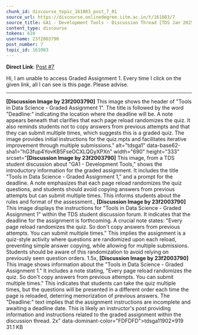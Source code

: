 ```yaml
---
chunk_id: discourse_topic_161083_post_7_01
source_url: https://discourse.onlinedegree.iitm.ac.in/t/161083/7
source_title: GA1 - Development Tools - Discussion Thread [TDS Jan 2025]
content_type: discourse
tokens: 610
username: 23f2003790
post_number: 7
topic_id: 161083
---
```


**Direct Link**: [Post #7](https://discourse.onlinedegree.iitm.ac.in/t/161083/7)

Hi, I am unable to access Graded Assignment 1. Every time I click on the given link, all I can see is this page. Please advise.

---

**[Discussion Image by 23f2003790]** This image shows the header of "Tools in Data Science - Graded Assignment 1". The title is followed by the word "Deadline:" indicating the location where the deadline will be. A note appears beneath that clarifies that each page reload randomizes the quiz. It also reminds students not to copy answers from previous attempts and that they can submit multiple times, which suggests this is a graded quiz. The image provides initial instructions for the quiz.mpts and facilitates iterative improvement through multiple submissions." alt="tdsga1" data-base62-sha1="hG3fup4YovKB5FseOCXLQGyXPXn" width="690" height="333" srcset="**[Discussion Image by 23f2003790]** This image, from a TDS student discussion about "GA1 - Development Tools," shows the introductory information for the graded assignment. It includes the title "Tools in Data Science - Graded Assignment 1," and a prompt for the deadline. A note emphasizes that each page reload randomizes the quiz questions, and students should avoid copying answers from previous attempts but can submit multiple times. This informs students about the rules and format of the assessment., **[Discussion Image by 23f2003790]** This image displays the instructions for "Tools in Data Science - Graded Assignment 1" within the TDS student discussion forum. It indicates that the deadline for the assignment is forthcoming. A crucial note states: "Every page reload randomizes the quiz. So don't copy answers from previous attempts. You can submit multiple times." This implies the assignment is a quiz-style activity where questions are randomized upon each reload, preventing simple answer copying, while allowing for multiple submissions. Students should be aware of this randomization to avoid relying on previously seen question orders. 1.5x, **[Discussion Image by 23f2003790]** This image shows information about the "Tools in Data Science - Graded Assignment 1." It includes a note stating, "Every page reload randomizes the quiz. So don't copy answers from previous attempts. You can submit multiple times." This indicates that students can take the quiz multiple times, but the questions will be presented in a different order each time the page is reloaded, deterring memorization of previous answers. The "Deadline:" text implies that the assignment instructions are incomplete and awaiting a deadline date. This is likely an instructor's post providing information and instructions related to the graded assignment within the discussion thread. 2x" data-dominant-color="FDFDFD">tdsga11902×919 31.1 KB
